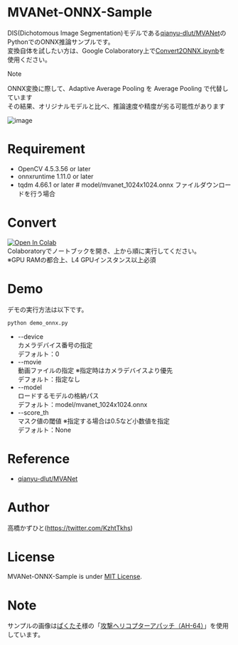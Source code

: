 # MVANet-ONNX-Sample

DIS(Dichotomous Image Segmentation)モデルである[qianyu-dlut/MVANet](https://github.com/qianyu-dlut/MVANet)のPythonでのONNX推論サンプルです。<br>
変換自体を試したい方は、Google Colaboratory上で[Convert2ONNX.ipynb](Convert2ONNX.ipynb)を使用ください。<br>
> [!NOTE]
> ONNX変換に際して、Adaptive Average Pooling を Average Pooling で代替しています<br>
> その結果、オリジナルモデルと比べ、推論速度や精度が劣る可能性があります

![image](https://github.com/user-attachments/assets/0317d3ea-16e0-4d64-87ff-57f8f98e3930)

# Requirement 
* OpenCV 4.5.3.56 or later
* onnxruntime 1.11.0 or later
* tqdm 4.66.1 or later  # model/mvanet_1024x1024.onnx ファイルダウンロードを行う場合

# Convert
[![Open In Colab](https://colab.research.google.com/assets/colab-badge.svg)](https://colab.research.google.com/github/Kazuhito00/MVANet-ONNX-Sample/blob/main/Convert2ONNX.ipynb)<br>
Colaboratoryでノートブックを開き、上から順に実行してください。<br>
※GPU RAMの都合上、L4 GPUインスタンス以上必須

# Demo
デモの実行方法は以下です。
```bash
python demo_onnx.py
```
* --device<br>
カメラデバイス番号の指定<br>
デフォルト：0
* --movie<br>
動画ファイルの指定 ※指定時はカメラデバイスより優先<br>
デフォルト：指定なし
* --model<br>
ロードするモデルの格納パス<br>
デフォルト：model/mvanet_1024x1024.onnx
* --score_th<br>
マスク値の閾値 ※指定する場合は0.5など小数値を指定<br>
デフォルト：None

# Reference
* [qianyu-dlut/MVANet](https://github.com/qianyu-dlut/MVANet)

# Author
高橋かずひと(https://twitter.com/KzhtTkhs)
 
# License 
MVANet-ONNX-Sample is under [MIT License](LICENSE).

# Note
サンプルの画像は[ぱくたそ](https://www.pakutaso.com/)様の「[攻撃ヘリコプターアパッチ（AH-64）](https://www.pakutaso.com/20171004291ah-64-1.html)」を使用しています。
